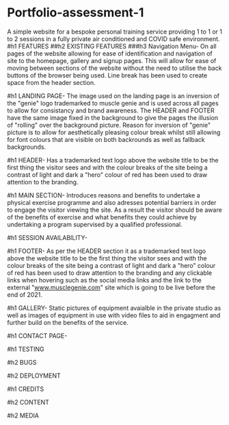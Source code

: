 # Portfolio-assessment-1
A simple website for a bespoke personal training service providing 1 to 1 or 1 to 2 sessions in a fully private air conditioned and COVID safe environment.
#h1 FEATURES
##h2 EXISTING FEATURES
###h3 Navigation Menu- On all pages of the website allowing for ease of identification and navigation of site to the homepage, gallery and signup pages. This will allow for ease of moving between sections of the website without the need to utilise the back buttons of the browser being used. Line break has been used to create space from the header section.

#h1 LANDING PAGE- The image used on the landing page is an inversion of the "genie" logo trademarked to muscle genie and is used across all pages to allow for consistancy and brand awareness. The HEADER and FOOTER have the same image fixed in the background to give the pages the illusion of "rolling" over the background picture. Reason for inversion of "genie" picture is to allow for aesthetically pleasing colour break whilst still allowing for font colours that are visible on both backrounds as well as fallback backgrounds.

#h1 HEADER- Has a trademarked text logo above the website title to be the first thing the visitor sees and with the colour breaks of the site being a contrast of light and dark a "hero" colour of red has been used to draw attention to the branding.

#h1 MAIN SECTION- Introduces reasons and benefits to undertake a physical exercise programme and also adresses potential barriers in order to engage the visitor viewing the site. As a result the visitor should be aware of the benefits of exercise and what benefits they could achieve by undertaking a program supervised by a qualified professional.

#h1 SESSION AVAILABILITY- 

#h1 FOOTER- As per the HEADER section it as a trademarked text logo above the website title to be the first thing the visitor sees and with the colour breaks of the site being a contrast of light and dark a "hero" colour of red has been used to draw attention to the branding and any clickable links when hovering such as the social media links and the link to the external "www.musclegenie.com" site which is going to be live before the end of 2021.

#h1 GALLERY- Static pictures of equipment avaialble in the private studio as well as images of equipment in use with video files to aid in engagment and further build on the benefits of the service.

#h1 CONTACT PAGE-

#h1 TESTING

#h2 BUGS

#h2 DEPLOYMENT

#h1 CREDITS

#h2 CONTENT

#h2 MEDIA
